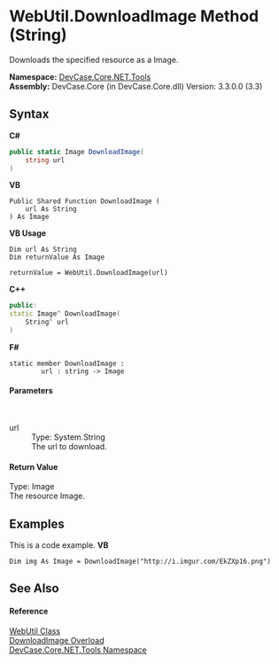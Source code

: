 # WebUtil.DownloadImage Method (String)
 

Downloads the specified resource as a Image.

**Namespace:**&nbsp;<a href="N_DevCase_Core_NET_Tools">DevCase.Core.NET.Tools</a><br />**Assembly:**&nbsp;DevCase.Core (in DevCase.Core.dll) Version: 3.3.0.0 (3.3)

## Syntax

**C#**<br />
``` C#
public static Image DownloadImage(
	string url
)
```

**VB**<br />
``` VB
Public Shared Function DownloadImage ( 
	url As String
) As Image
```

**VB Usage**<br />
``` VB Usage
Dim url As String
Dim returnValue As Image

returnValue = WebUtil.DownloadImage(url)
```

**C++**<br />
``` C++
public:
static Image^ DownloadImage(
	String^ url
)
```

**F#**<br />
``` F#
static member DownloadImage : 
        url : string -> Image 

```


#### Parameters
&nbsp;<dl><dt>url</dt><dd>Type: System.String<br />The url to download.</dd></dl>

#### Return Value
Type: Image<br />The resource Image.

## Examples
This is a code example. 
**VB**<br />
``` VB
Dim img As Image = DownloadImage("http://i.imgur.com/EkZXp16.png")
```


## See Also


#### Reference
<a href="T_DevCase_Core_NET_Tools_WebUtil">WebUtil Class</a><br /><a href="Overload_DevCase_Core_NET_Tools_WebUtil_DownloadImage">DownloadImage Overload</a><br /><a href="N_DevCase_Core_NET_Tools">DevCase.Core.NET.Tools Namespace</a><br />